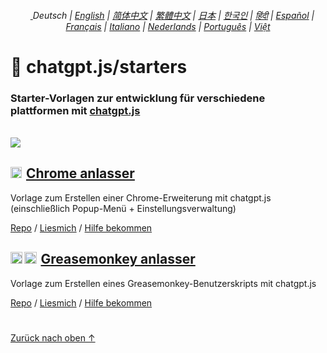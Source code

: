 <a id="top"></a>

<div align="center">
    <h6>
        <a href="https://github.com/KudoAI/chatgpt.js/tree/main/starters/docs">
            <picture>
                <source type="image/svg+xml" media="(prefers-color-scheme: dark)" srcset="https://assets.chatgptjs.org/images/icons/earth/white/icon32.svg?v=e638eac">
               <img height=14 src="https://assets.chatgptjs.org/images/icons/earth/black/icon32.svg?v=e638eac">
            </picture>
        </a> Deutsch | <a href="../..#readme">English</a> | <a href="../zh-cn#readme">简体中文</a> | <a href="../zh-tw#readme">繁體中文</a> | <a href="../ja#readme">日本</a> | <a href="../ko#readme">한국인</a> | <a href="../hi#readme">हिंदी</a> | <a href="../es#readme">Español</a> | <a href="../fr#readme">Français</a> | <a href="../it#readme">Italiano</a> | <a href="../nl#readme">Nederlands</a> | <a href="../pt#readme">Português</a> | <a href="../vi#readme">Việt</a>
    </h6>
</div>

# 🚀 chatgpt.js/starters

### Starter-Vorlagen zur entwicklung für verschiedene plattformen mit <a href="https://github.com/KudoAI/chatgpt.js">chatgpt.js</a>

<br>

<img src="../../chrome/media/images/screenshots/extension-loaded.png">

<h2><a href="../../chrome"><img style="margin: 0 2px -1px 0" height=18 src="https://assets.chatgptjs.org/images/icons/platforms/chrome/icon32.png?v=e638eac"></a> <a href="../../chrome">Chrome anlasser</a></h2>

Vorlage zum Erstellen einer Chrome-Erweiterung mit chatgpt.js (einschließlich Popup-Menü + Einstellungsverwaltung)

[Repo](https://github.com/KudoAI/chatgpt.js-chrome-starter) / [Liesmich](../../chrome/docs/de#readme) / [Hilfe bekommen](https://github.com/KudoAI/chatgpt.js-chrome-starter/issues)

<h2><a href="../../greasemonkey"><img style="margin: 0 2px -0.065rem 0" height=19 src="https://assets.chatgptjs.org/images/icons/platforms/tampermonkey/icon28.png?v=e638eac"><img style="margin: 0 2px -0.035rem 1px" height=19.5 src="https://assets.chatgptjs.org/images/icons/platforms/violentmonkey/icon25.png?v=e638eac"></a> <a href="../../greasemonkey">Greasemonkey anlasser</a></h2>

Vorlage zum Erstellen eines Greasemonkey-Benutzerskripts mit chatgpt.js

[Repo](https://github.com/KudoAI/chatgpt.js-greasemonkey-starter) / [Liesmich](../../greasemonkey#readme) / [Hilfe bekommen](https://github.com/KudoAI/chatgpt.js-greasemonkey-starter/issues)

#

[Zurück nach oben ↑](#top)
